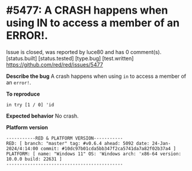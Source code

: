 
#5477: A CRASH happens when using IN to access a member of an ERROR!.
================================================================================
Issue is closed, was reported by luce80 and has 0 comment(s).
[status.built] [status.tested] [type.bug] [test.written]
<https://github.com/red/red/issues/5477>

**Describe the bug**
A crash happens when using `in` to access a member of an `error!`.

**To reproduce**
```
in try [1 / 0] 'id
```
**Expected behavior**
No crash.

**Platform version**
```
-----------RED & PLATFORM VERSION----------- 
RED: [ branch: "master" tag: #v0.6.4 ahead: 5092 date: 24-Jan-2024/4:14:00 commit: #10dc97b01cda5bb347f2ca5741da7a82f02b37a4 ]
PLATFORM: [ name: "Windows 11" OS: 'Windows arch: 'x86-64 version: 10.0.0 build: 22631 ]
--------------------------------------------
```


